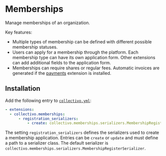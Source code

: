# Memberships

Manage memberships of an organization.

Key features:

- Multiple types of membership can be defined with different possible membership statuses.
- Users can apply for a membership through the platform. Each membership type can have its own application form. Other extensions can add additional fields to the application form.
- Memberships can require shares or regular fees. Automatic invoices are generated if the [payments](payments.md) extension is installed.


## Installation

Add the following entry to [`collectivo.yml`](reference.md#settings):

```yaml
- extensions:
  - collectivo.memberships:
      - registration_serializers:
          - create: collectivo.memberships.serializers.MembershipRegisterSerializer
```

The setting `registration_serializers` defines the serializers used to create a membership application. Entries can be `create` or `update` and must define a path to a serializer class. The default serializer is `collectivo.memberships.serializers.MembershipRegisterSerializer`.
